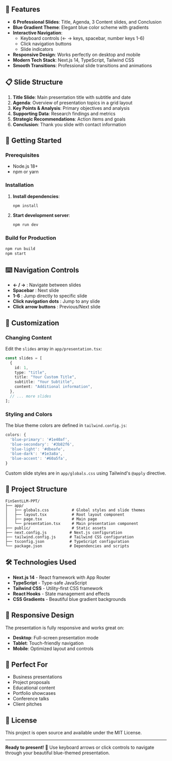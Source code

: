 ## 🎯 Features

- **6 Professional Slides**: Title, Agenda, 3 Content slides, and Conclusion
- **Blue Gradient Theme**: Elegant blue color scheme with gradients
- **Interactive Navigation**:
  - Keyboard controls (← → keys, spacebar, number keys 1-6)
  - Click navigation buttons
  - Slide indicators
- **Responsive Design**: Works perfectly on desktop and mobile
- **Modern Tech Stack**: Next.js 14, TypeScript, Tailwind CSS
- **Smooth Transitions**: Professional slide transitions and animations

## 📋 Slide Structure

1. **Title Slide**: Main presentation title with subtitle and date
2. **Agenda**: Overview of presentation topics in a grid layout
3. **Key Points & Analysis**: Primary objectives and analysis
4. **Supporting Data**: Research findings and metrics
5. **Strategic Recommendations**: Action items and goals
6. **Conclusion**: Thank you slide with contact information

## 🚀 Getting Started

### Prerequisites

- Node.js 18+
- npm or yarn

### Installation

1. **Install dependencies**:

   ```bash
   npm install
   ```

2. **Start development server**:

   ```bash
   npm run dev
   ```

### Build for Production

```bash
npm run build
npm start
```

## ⌨️ Navigation Controls

- **← / →** : Navigate between slides
- **Spacebar** : Next slide
- **1-6** : Jump directly to specific slide
- **Click navigation dots** : Jump to any slide
- **Click arrow buttons** : Previous/Next slide

## 🎨 Customization

### Changing Content

Edit the `slides` array in `app/presentation.tsx`:

```typescript
const slides = [
  {
    id: 1,
    type: "title",
    title: "Your Custom Title",
    subtitle: "Your Subtitle",
    content: "Additional information",
  },
  // ... more slides
];
```

### Styling and Colors

The blue theme colors are defined in `tailwind.config.js`:

```javascript
colors: {
  'blue-primary': '#1e40af',
  'blue-secondary': '#3b82f6',
  'blue-light': '#dbeafe',
  'blue-dark': '#1e3a8a',
  'blue-accent': '#60a5fa',
}
```

Custom slide styles are in `app/globals.css` using Tailwind's `@apply` directive.

## 📁 Project Structure

```
FinSentLLM-PPT/
├── app/
│   ├── globals.css          # Global styles and slide themes
│   ├── layout.tsx           # Root layout component
│   ├── page.tsx             # Main page
│   └── presentation.tsx     # Main presentation component
├── public/                  # Static assets
├── next.config.js          # Next.js configuration
├── tailwind.config.js      # Tailwind CSS configuration
├── tsconfig.json           # TypeScript configuration
└── package.json            # Dependencies and scripts
```

## 🛠️ Technologies Used

- **Next.js 14** - React framework with App Router
- **TypeScript** - Type-safe JavaScript
- **Tailwind CSS** - Utility-first CSS framework
- **React Hooks** - State management and effects
- **CSS Gradients** - Beautiful blue gradient backgrounds

## 📱 Responsive Design

The presentation is fully responsive and works great on:

- **Desktop**: Full-screen presentation mode
- **Tablet**: Touch-friendly navigation
- **Mobile**: Optimized layout and controls

## 🎉 Perfect For

- Business presentations
- Project proposals
- Educational content
- Portfolio showcases
- Conference talks
- Client pitches

## 📝 License

This project is open source and available under the MIT License.

---

**Ready to present!** 🎯 Use keyboard arrows or click controls to navigate through your beautiful blue-themed presentation.
